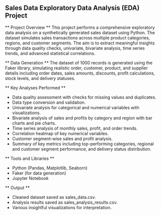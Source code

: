 ## Sales Data Exploratory Data Analysis (EDA) Project
** Project Overview **
This project performs a comprehensive exploratory data analysis on a synthetically generated sales dataset using Python. The dataset simulates sales transactions across multiple product categories, regions, and customer segments. The aim is to extract meaningful insights through data quality checks, univariate, bivariate analysis, time series trends, and advanced statistical correlations.

** Data Generation **
The dataset of 1000 records is generated using the Faker library, simulating realistic order, customer, product, and supplier details including order dates, sales amounts, discounts, profit calculations, stock levels, and delivery statuses.

** Key Analyses Performed **
- Data quality assessment with checks for missing values and duplicates.
- Data type conversion and validation.
- Univariate analysis for categorical and numerical variables with visualizations.
- Bivariate analysis of sales and profits by category and region with bar charts and pie charts.
- Time series analysis of monthly sales, profit, and order trends.
- Correlation heatmap of key numerical variables.
- Customer segment-wise sales and profit analysis.
- Summary of key metrics including top-performing categories, regional and customer segment performance, and delivery status distribution.

** Tools and Libraries **
- Python (Pandas, Matplotlib, Seaborn)
- Faker (for data generation)
- Jupyter Notebook

** Output **
- Cleaned dataset saved as sales_data.csv.
- Analysis results saved as sales_analysis_results.csv.
- Various insightful visualizations for interpretation.
